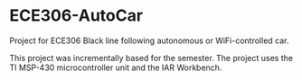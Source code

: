 # ECE306-AutoCar
Project for ECE306 Black line following autonomous or WiFi-controlled car.

This project was incrementally based for the semester.
The project uses the TI MSP-430 microcontroller unit and the IAR Workbench.

